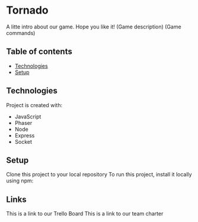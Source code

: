 # Tornado
A litte intro about our game. Hope you like it!
(Game description)
(Game commands)

## Table of contents
<!-- * [General info](#general-info) -->
* [Technologies](#technologies)
* [Setup](#setup)

<!-- ## General info
This project is simple Lorem ipsum dolor generator. -->
	
## Technologies
Project is created with:
* JavaScript
* Phaser
* Node
* Express
* Socket
	
## Setup
Clone this project to your local repository 
To run this project, install it locally using npm:

<!-- ```
$ cd ../lorem
$ npm install
$ npm start
``` -->

## Links
This is a link to our Trello Board
This is a link to our team charter